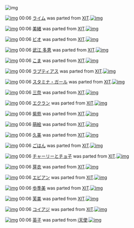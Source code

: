 ![img](http://gdrive-cdn.herokuapp.com/537b65a5bc09f0000721dda7/512px-barcode.png)

[![img](http://www.deviantsart.com/2te6eha.png)](http://www.barcodekanojo.com/kanojo/2368417/%E3%83%A9%E3%82%A4%E3%83%A0) 00:06 [ライム](http://www.barcodekanojo.com/kanojo/2368417/%E3%83%A9%E3%82%A4%E3%83%A0) was parted from [XIT](http://www.barcodekanojo.com/kanojo/2368417/%E3%83%A9%E3%82%A4%E3%83%A0).[![img](http://www.deviantsart.com/815jg6.jpeg)](http://www.barcodekanojo.com/user/209348/XIT)

[![img](http://www.deviantsart.com/3maka4o.png)](http://www.barcodekanojo.com/kanojo/2629508/%E7%BE%8E%E7%B7%92) 00:06 [美緒](http://www.barcodekanojo.com/kanojo/2629508/%E7%BE%8E%E7%B7%92) was parted from [XIT](http://www.barcodekanojo.com/kanojo/2629508/%E7%BE%8E%E7%B7%92).[![img](http://www.deviantsart.com/815jg6.jpeg)](http://www.barcodekanojo.com/user/209348/XIT)

[![img](http://www.deviantsart.com/3sc8rjl.png)](http://www.barcodekanojo.com/kanojo/33140/%E3%83%93%E3%82%AA) 00:06 [ビオ](http://www.barcodekanojo.com/kanojo/33140/%E3%83%93%E3%82%AA) was parted from [XIT](http://www.barcodekanojo.com/kanojo/33140/%E3%83%93%E3%82%AA).[![img](http://www.deviantsart.com/815jg6.jpeg)](http://www.barcodekanojo.com/user/209348/XIT)

[![img](http://www.deviantsart.com/3qmspg4.png)](http://www.barcodekanojo.com/kanojo/59852/%E6%AD%A6%E6%B1%9F%20%E5%A4%9A%E6%81%B5) 00:06 [武江 多恵](http://www.barcodekanojo.com/kanojo/59852/%E6%AD%A6%E6%B1%9F%20%E5%A4%9A%E6%81%B5) was parted from [XIT](http://www.barcodekanojo.com/kanojo/59852/%E6%AD%A6%E6%B1%9F%20%E5%A4%9A%E6%81%B5).[![img](http://www.deviantsart.com/815jg6.jpeg)](http://www.barcodekanojo.com/user/209348/XIT)

[![img](http://www.deviantsart.com/2u6cq03.png)](http://www.barcodekanojo.com/kanojo/1727071/%E3%81%93%E3%81%BE) 00:06 [こま](http://www.barcodekanojo.com/kanojo/1727071/%E3%81%93%E3%81%BE) was parted from [XIT](http://www.barcodekanojo.com/kanojo/1727071/%E3%81%93%E3%81%BE).[![img](http://www.deviantsart.com/815jg6.jpeg)](http://www.barcodekanojo.com/user/209348/XIT)

[![img](http://www.deviantsart.com/lm3aej.png)](http://www.barcodekanojo.com/kanojo/1907531/%E3%83%A9%E3%83%97%E3%83%86%E3%82%A3%E3%82%A2%E3%82%B9) 00:06 [ラプティアス](http://www.barcodekanojo.com/kanojo/1907531/%E3%83%A9%E3%83%97%E3%83%86%E3%82%A3%E3%82%A2%E3%82%B9) was parted from [XIT](http://www.barcodekanojo.com/kanojo/1907531/%E3%83%A9%E3%83%97%E3%83%86%E3%82%A3%E3%82%A2%E3%82%B9).[![img](http://www.deviantsart.com/815jg6.jpeg)](http://www.barcodekanojo.com/user/209348/XIT)

[![img](http://www.deviantsart.com/2ck3uf3.png)](http://www.barcodekanojo.com/kanojo/2073465/%E3%82%B9%E3%82%BF%E3%83%9F%E3%83%8A%E3%83%BB%E3%82%AC%E3%83%BC%E3%83%AB) 00:06 [スタミナ・ガール](http://www.barcodekanojo.com/kanojo/2073465/%E3%82%B9%E3%82%BF%E3%83%9F%E3%83%8A%E3%83%BB%E3%82%AC%E3%83%BC%E3%83%AB) was parted from [XIT](http://www.barcodekanojo.com/kanojo/2073465/%E3%82%B9%E3%82%BF%E3%83%9F%E3%83%8A%E3%83%BB%E3%82%AC%E3%83%BC%E3%83%AB).[![img](http://www.deviantsart.com/815jg6.jpeg)](http://www.barcodekanojo.com/user/209348/XIT)

[![img](http://www.deviantsart.com/3lktajq.png)](http://www.barcodekanojo.com/kanojo/3166479/%E4%B8%89%E5%A5%88) 00:06 [三奈](http://www.barcodekanojo.com/kanojo/3166479/%E4%B8%89%E5%A5%88) was parted from [XIT](http://www.barcodekanojo.com/kanojo/3166479/%E4%B8%89%E5%A5%88).[![img](http://www.deviantsart.com/815jg6.jpeg)](http://www.barcodekanojo.com/user/209348/XIT)

[![img](http://www.deviantsart.com/3chmi8m.png)](http://www.barcodekanojo.com/kanojo/3169710/%E3%82%A8%E3%82%AF%E3%83%A9%E3%83%B3) 00:06 [エクラン](http://www.barcodekanojo.com/kanojo/3169710/%E3%82%A8%E3%82%AF%E3%83%A9%E3%83%B3) was parted from [XIT](http://www.barcodekanojo.com/kanojo/3169710/%E3%82%A8%E3%82%AF%E3%83%A9%E3%83%B3).[![img](http://www.deviantsart.com/815jg6.jpeg)](http://www.barcodekanojo.com/user/209348/XIT)

[![img](http://www.deviantsart.com/2mem0sq.png)](http://www.barcodekanojo.com/kanojo/3169776/%E7%B4%AB%E8%8B%91) 00:06 [紫苑](http://www.barcodekanojo.com/kanojo/3169776/%E7%B4%AB%E8%8B%91) was parted from [XIT](http://www.barcodekanojo.com/kanojo/3169776/%E7%B4%AB%E8%8B%91).[![img](http://www.deviantsart.com/815jg6.jpeg)](http://www.barcodekanojo.com/user/209348/XIT)

[![img](http://www.deviantsart.com/39spjf.png)](http://www.barcodekanojo.com/kanojo/3169704/%E8%90%8C%E7%B5%B5) 00:06 [萌絵](http://www.barcodekanojo.com/kanojo/3169704/%E8%90%8C%E7%B5%B5) was parted from [XIT](http://www.barcodekanojo.com/kanojo/3169704/%E8%90%8C%E7%B5%B5).[![img](http://www.deviantsart.com/815jg6.jpeg)](http://www.barcodekanojo.com/user/209348/XIT)

[![img](http://www.deviantsart.com/pn62g5.png)](http://www.barcodekanojo.com/kanojo/1619968/%E4%B9%85%E7%BE%8E) 00:06 [久美](http://www.barcodekanojo.com/kanojo/1619968/%E4%B9%85%E7%BE%8E) was parted from [XIT](http://www.barcodekanojo.com/kanojo/1619968/%E4%B9%85%E7%BE%8E).[![img](http://www.deviantsart.com/815jg6.jpeg)](http://www.barcodekanojo.com/user/209348/XIT)

[![img](http://www.deviantsart.com/1fuvo47.png)](http://www.barcodekanojo.com/kanojo/1404445/%E3%81%94%E3%81%AF%E3%82%93) 00:06 [ごはん](http://www.barcodekanojo.com/kanojo/1404445/%E3%81%94%E3%81%AF%E3%82%93) was parted from [XIT](http://www.barcodekanojo.com/kanojo/1404445/%E3%81%94%E3%81%AF%E3%82%93).[![img](http://www.deviantsart.com/815jg6.jpeg)](http://www.barcodekanojo.com/user/209348/XIT)

[![img](http://www.deviantsart.com/k2pe1q.png)](http://www.barcodekanojo.com/kanojo/211954/%E3%83%81%E3%83%A3%E3%83%BC%E3%83%AA%E3%83%BC%E3%81%A8%E3%83%81%E3%83%A7%E5%AD%90) 00:06 [チャーリーとチョ子](http://www.barcodekanojo.com/kanojo/211954/%E3%83%81%E3%83%A3%E3%83%BC%E3%83%AA%E3%83%BC%E3%81%A8%E3%83%81%E3%83%A7%E5%AD%90) was parted from [XIT](http://www.barcodekanojo.com/kanojo/211954/%E3%83%81%E3%83%A3%E3%83%BC%E3%83%AA%E3%83%BC%E3%81%A8%E3%83%81%E3%83%A7%E5%AD%90).[![img](http://www.deviantsart.com/815jg6.jpeg)](http://www.barcodekanojo.com/user/209348/XIT)

[![img](http://www.deviantsart.com/2mm0ptl.png)](http://www.barcodekanojo.com/kanojo/2877929/%E8%8A%BD%E8%A1%A3) 00:06 [芽衣](http://www.barcodekanojo.com/kanojo/2877929/%E8%8A%BD%E8%A1%A3) was parted from [XIT](http://www.barcodekanojo.com/kanojo/2877929/%E8%8A%BD%E8%A1%A3).[![img](http://www.deviantsart.com/815jg6.jpeg)](http://www.barcodekanojo.com/user/209348/XIT)

[![img](http://www.deviantsart.com/1gct58h.png)](http://www.barcodekanojo.com/kanojo/2386829/%E3%82%A8%E3%83%93%E3%82%A2%E3%83%B3) 00:06 [エビアン](http://www.barcodekanojo.com/kanojo/2386829/%E3%82%A8%E3%83%93%E3%82%A2%E3%83%B3) was parted from [XIT](http://www.barcodekanojo.com/kanojo/2386829/%E3%82%A8%E3%83%93%E3%82%A2%E3%83%B3).[![img](http://www.deviantsart.com/815jg6.jpeg)](http://www.barcodekanojo.com/user/209348/XIT)

[![img](http://www.deviantsart.com/1ka5h4n.png)](http://www.barcodekanojo.com/kanojo/1587/%E6%AD%A9%E5%AD%A3%E7%BE%8E) 00:06 [歩季美](http://www.barcodekanojo.com/kanojo/1587/%E6%AD%A9%E5%AD%A3%E7%BE%8E) was parted from [XIT](http://www.barcodekanojo.com/kanojo/1587/%E6%AD%A9%E5%AD%A3%E7%BE%8E).[![img](http://www.deviantsart.com/815jg6.jpeg)](http://www.barcodekanojo.com/user/209348/XIT)

[![img](http://www.deviantsart.com/3cqk4r0.png)](http://www.barcodekanojo.com/kanojo/2337618/%E8%8A%99%E7%BE%8E) 00:06 [芙美](http://www.barcodekanojo.com/kanojo/2337618/%E8%8A%99%E7%BE%8E) was parted from [XIT](http://www.barcodekanojo.com/kanojo/2337618/%E8%8A%99%E7%BE%8E).[![img](http://www.deviantsart.com/815jg6.jpeg)](http://www.barcodekanojo.com/user/209348/XIT)

[![img](http://www.deviantsart.com/1ggqmn0.png)](http://www.barcodekanojo.com/kanojo/428/%E3%82%B3%E3%82%A4%E3%82%A2%E3%82%B8) 00:06 [コイアジ](http://www.barcodekanojo.com/kanojo/428/%E3%82%B3%E3%82%A4%E3%82%A2%E3%82%B8) was parted from [XIT](http://www.barcodekanojo.com/kanojo/428/%E3%82%B3%E3%82%A4%E3%82%A2%E3%82%B8).[![img](http://www.deviantsart.com/815jg6.jpeg)](http://www.barcodekanojo.com/user/209348/XIT)

[![img](http://www.deviantsart.com/3cp3ct8.png)](http://www.barcodekanojo.com/kanojo/857747/%E8%8B%B1%E5%AD%90) 00:06 [英子](http://www.barcodekanojo.com/kanojo/857747/%E8%8B%B1%E5%AD%90) was parted from [i天使](http://www.barcodekanojo.com/kanojo/857747/%E8%8B%B1%E5%AD%90).[![img](http://www.deviantsart.com/2dsmm7l.jpeg)](http://www.barcodekanojo.com/user/207887/i%E5%A4%A9%E4%BD%BF)

